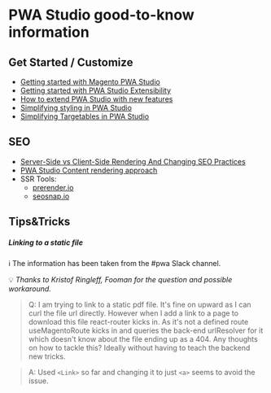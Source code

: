 # PWA Studio good-to-know information

## Get Started / Customize

- [Getting started with Magento PWA Studio](https://larsroettig.dev/getting-started-with-magento-pwa-studio)
- [Getting started with PWA Studio Extensibility](https://larsroettig.dev/getting-started-with-pwa-studio-extensibility)
- [How to extend PWA Studio with new features](https://marcin-kwiatkowski.com/how-to-extend-pwa-studio-with-new-features)
- [Simplifying styling in PWA Studio](https://dev.to/chrisbrabender/simplifying-styling-in-pwa-studio-1ki1)
- [Simplifying Targetables in PWA Studio](https://dev.to/chrisbrabender/simplifying-targetables-in-pwa-studio-p8b)

## SEO

- [Server-Side vs Client-Side Rendering And Changing SEO Practices](https://magento.com/blog/technical/server-side-vs-client-side-rendering-and-changing-seo-practices)
- [PWA Studio Content rendering approach](https://magento.github.io/pwa-studio/technologies/basic-concepts/content-rendering/)
- SSR Tools:
   - [prerender.io](prerender.io)
   - [seosnap.io](seosnap.io)


## Tips&Tricks

##### Linking to a static file

ℹ️ The information has been taken from the #pwa Slack channel.

💡 _Thanks to Kristof Ringleff, Fooman for the question and possible workaround._

> Q: I am trying to link to a static pdf file. It's fine on upward as I can curl the file url directly. However when I add a link to a page to download this file react-router kicks in. As it's not a defined route useMagentoRoute kicks in and queries the back-end urlResolver for it which doesn't know about the file ending up as a 404. Any thoughts on how to tackle this? Ideally without having to teach the backend new tricks.

> A: Used `<Link>` so far and changing it to just `<a>` seems to avoid the issue.

